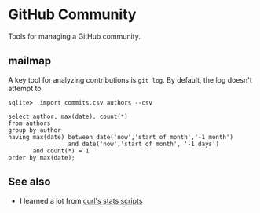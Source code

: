 # GitHub Community

Tools for managing a GitHub community.

## mailmap

A key tool for analyzing contributions is `git log`. By default, the
log doesn't attempt to 

```
sqlite> .import commits.csv authors --csv
```

```
select author, max(date), count(*) 
from authors 
group by author 
having max(date) between date('now','start of month','-1 month') 
                 and date('now','start of month', '-1 days') 
       and count(*) = 1 
order by max(date);
```


## See also

* I learned a lot from [curl's stats scripts](https://github.com/curl/stats)
